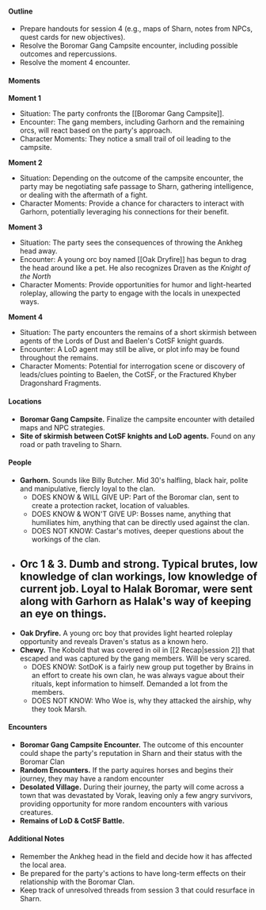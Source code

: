 #### Outline

- Prepare handouts for session 4 (e.g., maps of Sharn, notes from NPCs, quest cards for new objectives).
- Resolve the Boromar Gang Campsite encounter, including possible outcomes and repercussions.
- Resolve the moment 4 encounter.

#### Moments

**Moment 1**

- Situation: The party confronts the [[Boromar Gang Campsite]].
- Encounter: The gang members, including Garhorn and the remaining orcs, will react based on the party's approach.
- Character Moments: They notice a small trail of oil leading to the campsite.

**Moment 2**

- Situation: Depending on the outcome of the campsite encounter, the party may be negotiating safe passage to Sharn, gathering intelligence, or dealing with the aftermath of a fight.
- Character Moments: Provide a chance for characters to interact with Garhorn, potentially leveraging his connections for their benefit.

**Moment 3**

- Situation:  The party sees the consequences of throwing the Ankheg head away.
- Encounter: A young orc boy named [[Oak Dryfire]] has begun to drag the head around like a pet. He also recognizes Draven as the *Knight of the North*
- Character Moments: Provide opportunities for humor and light-hearted roleplay, allowing the party to engage with the locals in unexpected ways.

**Moment 4**

- Situation: The party encounters the remains of a short skirmish between agents of the Lords of Dust and Baelen's CotSF knight guards.
- Encounter: A LoD agent may still be alive, or plot info may be found throughout the remains.
- Character Moments: Potential for interrogation scene or discovery of leads/clues pointing to Baelen, the CotSF, or the Fractured Khyber Dragonshard Fragments.

#### Locations

- **Boromar Gang Campsite.** Finalize the campsite encounter with detailed maps and NPC strategies.
- **Site of skirmish between CotSF knights and LoD agents.** Found on any road or path traveling to Sharn.

#### People

- **Garhorn.** Sounds like Billy Butcher. Mid 30's halfling, black hair, polite and manipulative, fiercly loyal to the clan.
	- DOES KNOW & WILL GIVE UP: Part of the Boromar clan, sent to create a protection racket, location of valuables.
	- DOES KNOW & WON'T GIVE UP: Bosses name, anything that humiliates him, anything that can be directly used against the clan.
	- DOES NOT KNOW: Castar's motives, deeper questions about the workings of the clan.
- **Orc 1 & 3.**  Dumb and strong. Typical brutes, low knowledge of clan workings, low knowledge of current job. Loyal to Halak Boromar, were sent along with Garhorn as Halak's way of keeping an eye on things.
	- 
- **Oak Dryfire.** A young orc boy that provides light hearted roleplay opportunity and reveals Draven's status as a known hero.
- **Chewy.** The Kobold that was covered in oil in [[2 Recap|session 2]] that escaped and was captured by the gang members. Will be very scared. 
	- DOES KNOW: SotDoK is a fairly new group put together by Brains in an effort to create his own clan, he was always vague about their rituals, kept information to himself. Demanded a lot from the members.
	- DOES NOT KNOW: Who Woe is, why they attacked the airship, why they took Marsh.

#### Encounters

- **Boromar Gang Campsite Encounter.** The outcome of this encounter could shape the party's reputation in Sharn and their status with the Boromar Clan
- **Random Encounters.** If the party aquires horses and begins their journey, they may have a random encounter
- **Desolated Village.** During their journey, the party will come across a town that was devastated by Vorak, leaving only a few angry survivors, providing opportunity for more random encounters with various creatures.
- **Remains of LoD & CotSF Battle.**
#### Additional Notes

- Remember the Ankheg head in the field and decide how it has affected the local area.
- Be prepared for the party's actions to have long-term effects on their relationship with the Boromar Clan.
- Keep track of unresolved threads from session 3 that could resurface in Sharn.